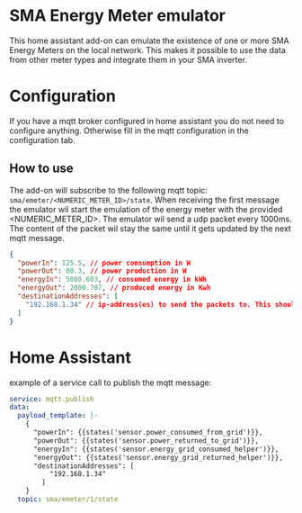 # SMA Energy Meter emulator

This home assistant add-on can emulate the existence of one or more SMA Energy Meters on the local network. This makes it possible to use the data from other meter types and integrate them in your SMA inverter.

# Configuration

If you have a mqtt broker configured in home assistant you do not need to configure anything. Otherwise fill in the mqtt configuration in the configuration tab.

## How to use

The add-on will subscribe to the following mqtt topic: `sma/emeter/<NUMERIC_METER_ID>/state`. When receiving the first message the emulator wil start the emulation of the energy meter with the provided <NUMERIC_METER_ID>. The emulator wil send a udp packet every 1000ms. The content of the packet wil stay the same until it gets updated by the next mqtt message.

```json
{
  "powerIn": 125.5, // power consumption in W
  "powerOut": 80.3, // power production in W
  "energyIn": 5000.603, // consumed energy in kWh
  "energyOut": 2000.707, // produced energy in Kwh
  "destinationAddresses": [
    "192.168.1.34" // ip-address(es) to send the packets to. This should be the ip of the inverter. If you leave this emtpy then multicast will be used. (multicast is not confirmed to work yet)
  ]
}
```

# Home Assistant

example of a service call to publish the mqtt message:

```yaml
service: mqtt.publish
data:
  payload_template: |-
    {
      "powerIn": {{states('sensor.power_consumed_from_grid')}},
      "powerOut": {{states('sensor.power_returned_to_grid')}},
      "energyIn": {{states('sensor.energy_grid_consumed_helper')}},
      "energyOut": {{states('sensor.energy_grid_returned_helper')}},
      "destinationAddresses": [
          "192.168.1.34"
        ]
    }
  topic: sma/emeter/1/state
```